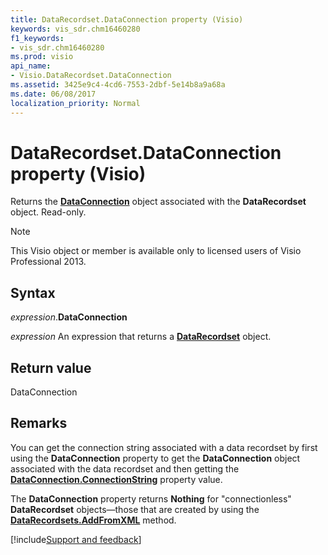 ```yaml
---
title: DataRecordset.DataConnection property (Visio)
keywords: vis_sdr.chm16460280
f1_keywords:
- vis_sdr.chm16460280
ms.prod: visio
api_name:
- Visio.DataRecordset.DataConnection
ms.assetid: 3425e9c4-4cd6-7553-2dbf-5e14b8a9a68a
ms.date: 06/08/2017
localization_priority: Normal
---
```



# DataRecordset.DataConnection property (Visio)

Returns the **[DataConnection](Visio.DataConnection.md)** object associated with the **DataRecordset** object. Read-only.


> [!NOTE] 
> This Visio object or member is available only to licensed users of Visio Professional 2013.


## Syntax

_expression_.**DataConnection**

_expression_ An expression that returns a **[DataRecordset](Visio.DataRecordset.md)** object.


## Return value

DataConnection


## Remarks

You can get the connection string associated with a data recordset by first using the **DataConnection** property to get the **DataConnection** object associated with the data recordset and then getting the **[DataConnection.ConnectionString](Visio.DataConnection.ConnectionString.md)** property value.

The **DataConnection** property returns **Nothing** for "connectionless" **DataRecordset** objects—those that are created by using the **[DataRecordsets.AddFromXML](Visio.DataRecordsets.AddFromXML.md)** method.

[!include[Support and feedback](~/includes/feedback-boilerplate.md)]